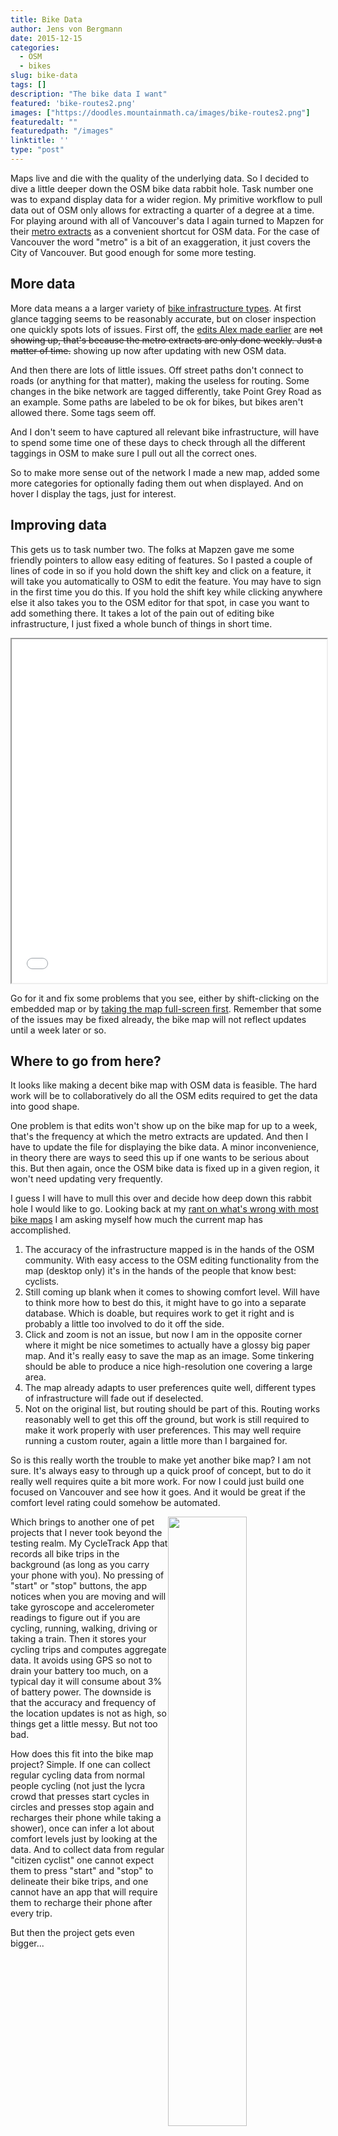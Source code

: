 ```yaml
---
title: Bike Data
author: Jens von Bergmann
date: 2015-12-15
categories:
  - OSM
  - bikes
slug: bike-data
tags: []
description: "The bike data I want"
featured: 'bike-routes2.png'
images: ["https://doodles.mountainmath.ca/images/bike-routes2.png"]
featuredalt: ""
featuredpath: "/images"
linktitle: ''
type: "post"
---
```


Maps live and die with the quality
of the underlying data. So I decided to dive a little deeper down the OSM bike data rabbit hole. Task number one was
to expand display data for a wider region. My primitive workflow to pull data out of OSM only allows for extracting a quarter
of a degree at a time. For playing around with all of Vancouver's data I again turned to Mapzen for their
[metro extracts](https://mapzen.com/data/metro-extracts) as a convenient shortcut for OSM data. For the case of Vancouver
the word "metro" is a bit of an exaggeration, it just covers the City of Vancouver. But good enough for some more testing.

## More data
<!-- more -->
More data means a a larger variety of [bike infrastructure types](http://wiki.openstreetmap.org/wiki/Key:cycleway).
At first glance tagging seems to be reasonably accurate, but on closer inspection one quickly spots lots of issues. 
First off, the [edits Alex made earlier](https://twitter.com/alexwarrior/status/675820327331479552) are <strike>not
showing up, that's because the metro extracts are only done weekly. Just a matter of time.</strike> showing up now after
updating with new OSM data.

And then there are lots of little issues. Off street paths
don't connect to roads (or anything for that matter), making the useless for routing. Some changes in the bike network
are tagged differently, take Point Grey Road as an example. Some paths are labeled to be ok for bikes, but bikes aren't
allowed there. Some tags seem off.

And I don't seem to have captured all relevant bike infrastructure, will have to spend some time one of these days to check
through all the different taggings in OSM to make sure I pull out all the correct ones.

So to make more sense out of the network I made a new map, added some more categories for optionally fading them out when
displayed. And on hover I display the tags, just for interest.

## Improving data
This gets us to task number two. The folks at Mapzen gave me some friendly pointers to allow easy editing of features.
So I pasted a couple of lines of code in so if you hold down the shift key and
click on a feature, it will take you automatically to OSM to edit the feature. You may have to sign in the first time
you do this. If you hold the shift key while clicking anywhere else it also takes you to the OSM editor for that spot,
in case you want to add something there. It takes a lot of the pain out of editing bike infrastructure, I just fixed a
whole bunch of things in short time.

<iframe src="/html/bike_map2.html" width="100%" height="550"></iframe>

Go for it and fix some problems that you see, either by shift-clicking on the embedded map or by
[taking the map full-screen first](/html/bike_map2.html). Remember that some of the issues may be fixed already, the bike map will not reflect
updates until a week later or so.

## Where to go from here?
It looks like making a decent bike map with OSM data is feasible. The hard work will be to collaboratively do all the
OSM edits required to get the data into good shape.
 
One problem is that edits won't show up on the bike map for up to a week, that's the frequency at which the metro extracts
are updated. And then I have to update the file for displaying the bike data. A minor inconvenience, in theory there
are ways to seed this up if one wants to be serious about this. But then again, once the OSM bike data is fixed up in a
given region, it won't need updating very frequently. 

I guess I will have to mull this over and decide how deep down this rabbit hole I would like to go. Looking back at my
[rant on what's wrong with most bike maps](http://doodles.mountainmath.ca/blog/2015/12/13/how-to-make-a-bike-map/) I am
asking myself how much the current map has accomplished.

1. The accuracy of the infrastructure mapped is in the hands of the OSM community. With easy access to the OSM editing
functionality from the map (desktop only) it's in the hands of the people that know best: cyclists.
2. Still coming up blank when it comes to showing comfort level. Will have to think more how to best do this, it might
have to go into a separate database. Which is doable, but requires work to get it right and is probably a little too
involved to do it off the side.
3. Click and zoom is not an issue, but now I am in the opposite corner where it might be nice sometimes to actually have
a glossy big paper map. And it's really easy to save the map as an image. Some tinkering should be able to produce a nice
high-resolution one covering a large area.
4. The map already adapts to user preferences quite well, different types of infrastructure will fade out if deselected.
5. Not on the original list, but routing should be part of this. Routing works reasonably well to get this off the ground,
but work is still required to make it work properly with user preferences. This may well require running a custom router,
again a little more than I bargained for.

So is this really worth the trouble to make yet another bike map? I am not sure. It's always easy to through up a quick
proof of concept, but to do it really well requires quite a bit more work. For now I could just build one focused on
Vancouver and see how it goes. And it would be great if the comfort level rating could somehow be automated.
   
<img  src="/images/cycletrack.PNG" style="width:50%;float:right">Which brings to another one of pet projects that
I never took beyond the testing realm. My CycleTrack App that records
all bike trips in the background (as long as you carry your phone with you). No pressing of "start" or "stop" buttons,
the app notices when you are moving and will take gyroscope and accelerometer readings to figure out if you are cycling,
running, walking, driving or taking a train. Then it stores your cycling trips and computes aggregate data. It avoids
using GPS so not to drain your battery too much, on a typical day it will consume about 3% of battery power. The downside
is that the accuracy and frequency of the location updates is not as high, so things get a little messy. But not too bad. 

How does this fit into the bike map project? Simple. If one can collect regular cycling data from normal people
cycling (not just
the lycra crowd that presses start cycles in circles and presses stop again and recharges their phone while taking a shower),
once can infer a lot about comfort levels just by looking at the data. And to collect data from regular "citizen cyclist"
one cannot expect them to press "start" and "stop" to delineate their bike trips, and one cannot have an app that will
require them to recharge their phone after every trip.

But then the project gets even bigger...
